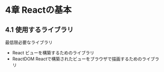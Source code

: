 # 4章 Reactの基本
## 4.1 使用するライブラリ
最低限必要なライブラリ
- React
ビューを構築するためのライブラリ
- ReactDOM
Reactで構築されたビューをブラウザで描画するためのライブラリ